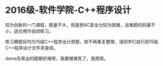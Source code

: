 # 2016级-软件学院-C++程序设计

较为创新的一门课程，题量不大，但是想AC拿全分较为困难，且难题的码量不小，适合用作自闭练习。

练习赛题目均为15级C++程序设计原题，故不再重复整理，请同学们自行到15级C++程序设计文件夹查阅。

dama先辈出的题都好难呀，我要被难死了，我爬爬。
